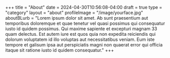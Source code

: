 +++
title = "About"
date = 2024-04-30T10:56:08-04:00
draft = true
type = "category"
layout = "about"
profileImage = "/image/yourface.jpg"
aboutBLurb = "Lorem ipsum dolor sit amet. Ab sunt praesentium aut temporibus doloremque et quae tenetur vel quasi possimus qui consequatur iusto id quidem possimus. Qui maxime sapiente et excepturi magnam 33 quam delectus. Est autem iure est quos quia non expedita reiciendis qui dolorum voluptatem id illo voluptas aut necessitatibus veniam. Eum iste tempore et galisum ipsa aut perspiciatis magni non quaerat error qui officia itaque sit ratione iusto id quidem consequatur."
+++

